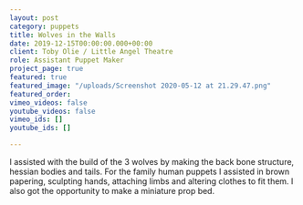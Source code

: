 ```yaml
---
layout: post
category: puppets
title: Wolves in the Walls
date: 2019-12-15T00:00:00.000+00:00
client: Toby Olie / Little Angel Theatre
role: Assistant Puppet Maker
project_page: true
featured: true
featured_image: "/uploads/Screenshot 2020-05-12 at 21.29.47.png"
featured_order: 
vimeo_videos: false
youtube_videos: false
vimeo_ids: []
youtube_ids: []

---
```

I assisted with the build of the 3 wolves by making the back bone structure, hessian bodies and tails. For the family human puppets I assisted in brown papering, sculpting hands, attaching limbs and altering clothes to fit them. I also got the opportunity to make a miniature prop bed.